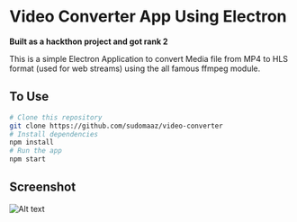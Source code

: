 # Video Converter App Using Electron

**Built as a hackthon project and got rank 2**

This is a simple Electron Application to convert Media file from MP4 to HLS format (used for web streams) using the all famous ffmpeg module.

## To Use

```bash
# Clone this repository
git clone https://github.com/sudomaaz/video-converter
# Install dependencies
npm install
# Run the app
npm start
```

## Screenshot

![Alt text](vc.gif?raw=true "Video Converter app")
